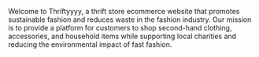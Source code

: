Welcome to Thriftyyyy, a thrift store ecommerce website that promotes sustainable fashion and reduces waste in the fashion industry. Our mission is to provide a platform for customers to shop second-hand clothing, accessories, and household items while supporting local charities and reducing the environmental impact of fast fashion.
